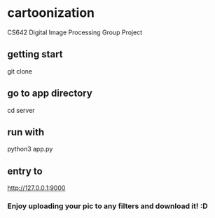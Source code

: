 # cartoonization
CS642 Digital Image Processing Group Project

## getting start
git clone <project>

## go to app directory
cd server
## run with
python3 app.py

## entry to
http://127.0.0.1:9000

### Enjoy uploading your pic to any filters and download it! :D